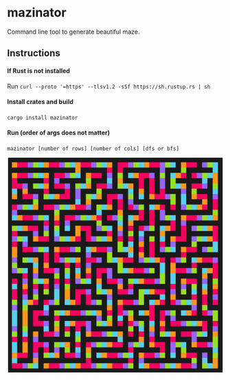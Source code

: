 # mazinator

Command line tool to generate beautiful maze.

## Instructions

#### If Rust is not installed

Run `curl --proto '=https' --tlsv1.2 -sSf https://sh.rustup.rs | sh`

#### Install crates and build

`cargo install mazinator`

#### Run (order of args does not matter)

`mazinator [number of rows] [number of cols] [dfs or bfs]`

<p align="center">
<img src="https://github.com/Vui-Chee/mazinator/blob/master/assets/maze-image-dark.png" height="500"/>
</p>

